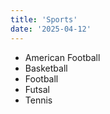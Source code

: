 ```yaml
---
title: 'Sports'
date: '2025-04-12'
---
```


- American Football
- Basketball
- Football
- Futsal
- Tennis
